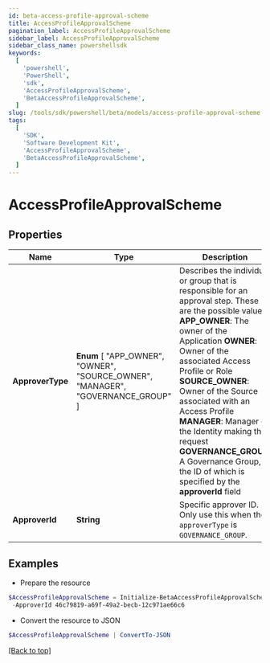```yaml
---
id: beta-access-profile-approval-scheme
title: AccessProfileApprovalScheme
pagination_label: AccessProfileApprovalScheme
sidebar_label: AccessProfileApprovalScheme
sidebar_class_name: powershellsdk
keywords:
  [
    'powershell',
    'PowerShell',
    'sdk',
    'AccessProfileApprovalScheme',
    'BetaAccessProfileApprovalScheme',
  ]
slug: /tools/sdk/powershell/beta/models/access-profile-approval-scheme
tags:
  [
    'SDK',
    'Software Development Kit',
    'AccessProfileApprovalScheme',
    'BetaAccessProfileApprovalScheme',
  ]
---
```


# AccessProfileApprovalScheme

## Properties

| Name | Type | Description | Notes |
| --- | --- | --- | --- |
| **ApproverType** | **Enum** [ "APP_OWNER", "OWNER", "SOURCE_OWNER", "MANAGER", "GOVERNANCE_GROUP" ] | Describes the individual or group that is responsible for an approval step. These are the possible values: **APP_OWNER**: The owner of the Application **OWNER**: Owner of the associated Access Profile or Role **SOURCE_OWNER**: Owner of the Source associated with an Access Profile **MANAGER**: Manager of the Identity making the request **GOVERNANCE_GROUP**: A Governance Group, the ID of which is specified by the **approverId** field | [optional] |
| **ApproverId** | **String** | Specific approver ID. Only use this when the `approverType` is `GOVERNANCE_GROUP`. | [optional] |

## Examples

- Prepare the resource

```powershell
$AccessProfileApprovalScheme = Initialize-BetaAccessProfileApprovalScheme  -ApproverType GOVERNANCE_GROUP `
 -ApproverId 46c79819-a69f-49a2-becb-12c971ae66c6
```

- Convert the resource to JSON

```powershell
$AccessProfileApprovalScheme | ConvertTo-JSON
```

[[Back to top]](#)
